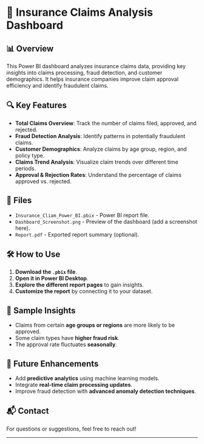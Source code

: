 # 🚀 Insurance Claims Analysis Dashboard

## 📊 Overview
This Power BI dashboard analyzes insurance claims data, providing key insights into claims processing, fraud detection, and customer demographics. It helps insurance companies improve claim approval efficiency and identify fraudulent claims.

## 🔍 Key Features
- **Total Claims Overview**: Track the number of claims filed, approved, and rejected.
- **Fraud Detection Analysis**: Identify patterns in potentially fraudulent claims.
- **Customer Demographics**: Analyze claims by age group, region, and policy type.
- **Claims Trend Analysis**: Visualize claim trends over different time periods.
- **Approval & Rejection Rates**: Understand the percentage of claims approved vs. rejected.

## 📂 Files
- `Insurance_Cliam_Power_BI.pbix` - Power BI report file.
- `Dashboard_Screenshot.png` - Preview of the dashboard (add a screenshot here).
- `Report.pdf` - Exported report summary (optional).

## 🛠 How to Use
1. **Download the `.pbix` file**.
2. **Open it in Power BI Desktop**.
3. **Explore the different report pages** to gain insights.
4. **Customize the report** by connecting it to your dataset.

## 📌 Sample Insights
- Claims from certain **age groups or regions** are more likely to be approved.
- Some claim types have **higher fraud risk**.
- The approval rate fluctuates **seasonally**.

## 🚀 Future Enhancements
- Add **predictive analytics** using machine learning models.
- Integrate **real-time claim processing updates**.
- Improve fraud detection with **advanced anomaly detection techniques**.

## 📬 Contact
For questions or suggestions, feel free to reach out!

---

